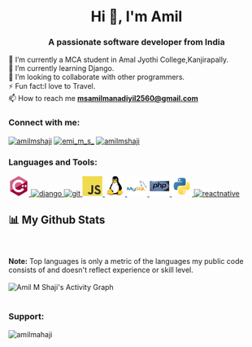 <h1 align="center">Hi 👋, I'm Amil</h1>
<h3 align="center">A passionate software developer from India</h3>

🔭 I’m currently a MCA student in Amal Jyothi College,Kanjirapally.<br>
🌱 I’m currently learning Django.<br>
👯 I’m looking to collaborate with other programmers.<br>
⚡️ Fun fact:I love to Travel.<br>
📫 How to reach me **msamilmanadiyil2560@gmail.com**


<h3 align="left">Connect with me:</h3>
<p align="left">
<a href="https://linkedin.com/in/amilmshaji" target="blank"><img align="center" src="https://raw.githubusercontent.com/rahuldkjain/github-profile-readme-generator/master/src/images/icons/Social/linked-in-alt.svg" alt="amilmshaji" height="30" width="40" /></a>
<a href="https://instagram.com/emi_m_s_" target="blank"><img align="center" src="https://raw.githubusercontent.com/rahuldkjain/github-profile-readme-generator/master/src/images/icons/Social/instagram.svg" alt="emi_m_s_" height="30" width="40" /></a>
<a href="https://www.hackerrank.com/amilmshaji" target="blank"><img align="center" src="https://raw.githubusercontent.com/rahuldkjain/github-profile-readme-generator/master/src/images/icons/Social/hackerrank.svg" alt="amilmshaji" height="30" width="40" /></a>
</p>

<h3 align="left">Languages and Tools:</h3>
<p align="left"> <a href="https://www.w3schools.com/cpp/" target="_blank" rel="noreferrer"> <img src="https://raw.githubusercontent.com/devicons/devicon/master/icons/cplusplus/cplusplus-original.svg" alt="cplusplus" width="40" height="40"/> </a> <a href="https://www.djangoproject.com/" target="_blank" rel="noreferrer"> <img src="https://static.djangoproject.com/img/logos/django-logo-positive.png" alt="django" width="40" height="40"/> </a> <a href="https://git-scm.com/" target="_blank" rel="noreferrer"> <img src="https://www.vectorlogo.zone/logos/git-scm/git-scm-icon.svg" alt="git" width="40" height="40"/> </a> <a href="https://developer.mozilla.org/en-US/docs/Web/JavaScript" target="_blank" rel="noreferrer"> <img src="https://raw.githubusercontent.com/devicons/devicon/master/icons/javascript/javascript-original.svg" alt="javascript" width="40" height="40"/> </a> <a href="https://www.linux.org/" target="_blank" rel="noreferrer"> <img src="https://raw.githubusercontent.com/devicons/devicon/master/icons/linux/linux-original.svg" alt="linux" width="40" height="40"/> </a> <a href="https://www.mysql.com/" target="_blank" rel="noreferrer"> <img src="https://raw.githubusercontent.com/devicons/devicon/master/icons/mysql/mysql-original-wordmark.svg" alt="mysql" width="40" height="40"/> </a> <a href="https://www.php.net" target="_blank" rel="noreferrer"> <img src="https://raw.githubusercontent.com/devicons/devicon/master/icons/php/php-original.svg" alt="php" width="40" height="40"/> </a> <a href="https://www.python.org" target="_blank" rel="noreferrer"> <img src="https://raw.githubusercontent.com/devicons/devicon/master/icons/python/python-original.svg" alt="python" width="40" height="40"/> </a> <a href="https://reactnative.dev/" target="_blank" rel="noreferrer"> <img src="https://reactnative.dev/img/header_logo.svg" alt="reactnative" width="40" height="40"/> </a> </p>

## 📊 My Github Stats
        
  <br/>
    <img alt="" src="https://github-readme-stats.vercel.app/api?username=amilmshaji&show_icons=true&count_private=true&theme=react&hide_border=true&bg_color=0D1117" />
  <img alt="" src="https://github-readme-stats.vercel.app/api/top-langs/?username=amilmshaji&langs_count=8&count_private=true&layout=compact&theme=react&hide_border=true&bg_color=0D1117" /></a>
  <br/>
  <b>Note:</b> Top languages is only a metric of the languages my public code consists of and doesn't reflect experience or skill level.
<br/>
<br/>
<img alt="Amil M Shaji's Activity Graph" src="https://activity-graph.herokuapp.com/graph?username=amilmshaji&bg_color=0D1117&color=5BCDEC&line=5BCDEC&point=FFFFFF&hide_border=true" /></a>
<br/>
<br/>
<h3 align="left">Support:</h3>
<p><a href="https://www.buymeacoffee.com/amilmshaji"> <img align="left" src="https://www.buymeacoffee.com/assets/img/guidelines/download-assets-sm-1.svg" height="100" width="375" alt="amilmahaji" /></a></p><br><br>
<!-- ## ❤ Views and Followers
<a href="https://github.com/Meghna-DAS/github-profile-views-counter">
    <img src="https://komarev.com/ghpvc/?username=amilmshaji">
</a>
<a href="https://github.com/SubhamRaoniar28?tab=followers"><img src="https://img.shields.io/github/followers/allensphilip?label=Followers&style=social" alt="GitHub Badge"></a> -->
